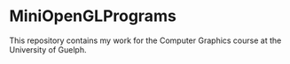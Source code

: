 # MiniOpenGLPrograms
This repository contains my work for the Computer Graphics course at the University of Guelph.
